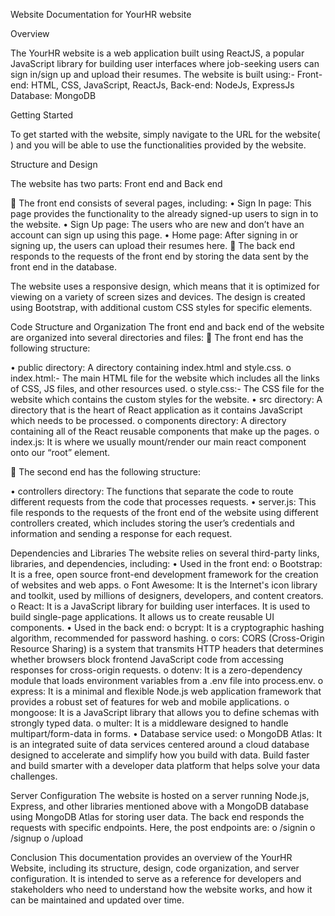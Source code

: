 Website Documentation for YourHR website


Overview

The YourHR website is a web application built using ReactJS, a popular JavaScript library for building user interfaces where job-seeking users can sign in/sign up and upload their resumes. The website is built using:-
Front-end:
HTML, CSS, JavaScript, ReactJs, 
Back-end:
NodeJs, ExpressJs
Database:
MongoDB


Getting Started

To get started with the website, simply navigate to the URL for the website(   ) and you will be able to use the functionalities provided by the website.

Structure and Design

The website has two parts: Front end and Back end

	The front end consists of several pages, including:
•	Sign In page: This page provides the functionality to the already signed-up users to sign in to the website.
•	Sign Up page: The users who are new and don’t have an account can sign up using this page.
•	Home page: After signing in or signing up, the users can upload their resumes here.
	The back end responds to the requests of the front end by storing the data sent by the front end in the database.

The website uses a responsive design, which means that it is optimized for viewing on a variety of screen sizes and devices. The design is created using Bootstrap, with additional custom CSS styles for specific elements.

Code Structure and Organization
The front end and back end of the website are organized into several directories and files:
	The front end has the following structure:
 
•	public directory: A directory containing index.html and style.css.
o	index.html:- The main HTML file for the website which includes all the links of CSS, JS files, and other resources used.
o	style.css:- The CSS file for the website which contains the custom styles for the website.
•	src directory: A directory that is the heart of React application as it contains JavaScript which needs to be processed.
o	components directory: A directory containing all of the React reusable components that make up the pages.
o	index.js: It is where we usually mount/render our main react component onto our “root” element.

	The second end has the following structure:

 
•	controllers directory: The functions that separate the code to route different requests from the code that processes requests.
•	server.js: This file responds to the requests of the front end of the website using different controllers created, which includes storing the user’s credentials and information and sending a response for each request.

Dependencies and Libraries
The website relies on several third-party links, libraries, and dependencies, including:
•	Used in the front end:
o	Bootstrap: It is a free, open source front-end development framework for the creation of websites and web apps.
o	Font Awesome: It is the Internet's icon library and toolkit, used by millions of designers, developers, and content creators.
o	React: It is a JavaScript library for building user interfaces. It is used to build single-page applications. It allows us to create reusable UI components.
•	Used in the back end:
o	bcrypt: It is a cryptographic hashing algorithm, recommended for password hashing.
o	cors: CORS (Cross-Origin Resource Sharing) is a system that transmits HTTP headers that determines whether browsers block frontend JavaScript code from accessing responses for cross-origin requests.
o	dotenv: It is a zero-dependency module that loads environment variables from a .env file into process.env.
o	express: It is a minimal and flexible Node.js web application framework that provides a robust set of features for web and mobile applications.
o	mongoose: It is a JavaScript library that allows you to define schemas with strongly typed data.
o	multer: It is a middleware designed to handle multipart/form-data in forms.
•	Database service used:
o	MongoDB Atlas: It is an integrated suite of data services centered around a cloud database designed to accelerate and simplify how you build with data. Build faster and build smarter with a developer data platform that helps solve your data challenges. 

Server Configuration
The website is hosted on a server running Node.js, Express, and other libraries mentioned above with a MongoDB database using MongoDB Atlas for storing user data. The back end responds the requests with specific endpoints. Here, the post endpoints are:
o	/signin
o	/signup
o	/upload

Conclusion
This documentation provides an overview of the YourHR Website, including its structure, design, code organization, and server configuration. It is intended to serve as a reference for developers and stakeholders who need to understand how the website works, and how it can be maintained and updated over time.
